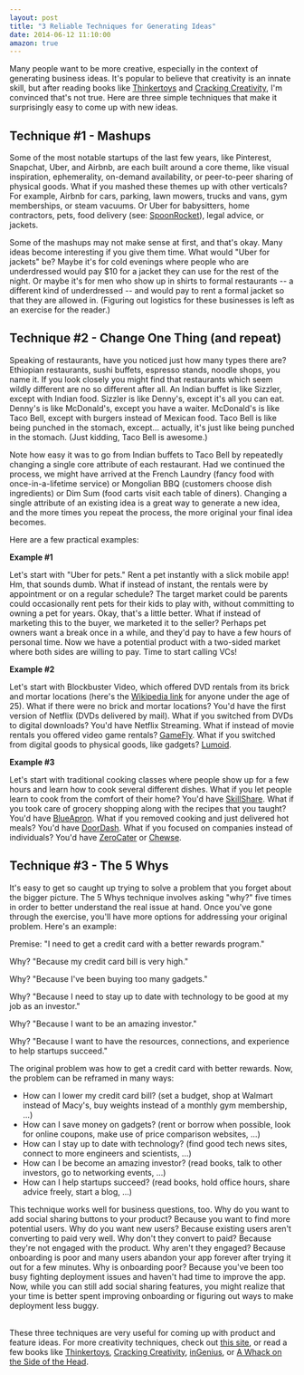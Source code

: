 ```yaml
---
layout: post
title: "3 Reliable Techniques for Generating Ideas"
date: 2014-06-12 11:10:00
amazon: true
---
```


Many people want to be more creative, especially in the context of generating business ideas. It's popular to believe that creativity is an innate skill, but after reading books like <a href="http://www.amazon.com/gp/product/1580087736/ref=as_li_tl?ie=UTF8&camp=1789&creative=390957&creativeASIN=1580087736&linkCode=as2&tag=lesbl0f-20" target="_blank">Thinkertoys</a> and <a href="http://www.amazon.com/gp/product/1580083110/ref=as_li_tl?ie=UTF8&camp=1789&creative=390957&creativeASIN=1580083110&linkCode=as2&tag=lesbl0f-20" target="_blank">Cracking Creativity</a>, I'm convinced that's not true. Here are three simple techniques that make it surprisingly easy to come up with new ideas.

## Technique #1 - Mashups

Some of the most notable startups of the last few years, like Pinterest, Snapchat, Uber, and Airbnb, are each built around a core theme, like visual inspiration, ephemerality, on-demand availability, or peer-to-peer sharing of physical goods. What if you mashed these themes up with other verticals? For example, Airbnb for cars, parking, lawn mowers, trucks and vans, gym memberships, or steam vacuums. Or Uber for babysitters, home contractors, pets, food delivery (see: <a href="https://www.spoonrocket.com/" target="_blank">SpoonRocket</a>), legal advice, or jackets.

Some of the mashups may not make sense at first, and that's okay. Many ideas become interesting if you give them time. What would "Uber for jackets" be? Maybe it's for cold evenings where people who are underdressed would pay $10 for a jacket they can use for the rest of the night. Or maybe it's for men who show up in shirts to formal restaurants -- a different kind of underdressed -- and would pay to rent a formal jacket so that they are allowed in. (Figuring out logistics for these businesses is left as an exercise for the reader.)

## Technique #2 - Change One Thing (and repeat)

Speaking of restaurants, have you noticed just how many types there are? Ethiopian restaurants, sushi buffets, espresso stands, noodle shops, you name it. If you look closely you might find that restaurants which seem wildly different are no so different after all. An Indian buffet is like Sizzler, except with Indian food. Sizzler is like Denny's, except it's all you can eat. Denny's is like McDonald's, except you have a waiter. McDonald's is like Taco Bell, except with burgers instead of Mexican food. Taco Bell is like being punched in the stomach, except... actually, it's just like being punched in the stomach. (Just kidding, Taco Bell is awesome.)  

Note how easy it was to go from Indian buffets to Taco Bell by repeatedly changing a single core attribute of each restaurant. Had we continued the process, we might have arrived at the French Laundry (fancy food with once-in-a-lifetime service) or Mongolian BBQ (customers choose dish ingredients) or Dim Sum (food carts visit each table of diners). Changing a single attribute of an existing idea is a great way to generate a new idea, and the more times you repeat the process, the more original your final idea becomes.

Here are a few practical examples:

**Example #1**

Let's start with "Uber for pets." Rent a pet instantly with a slick mobile app! Hm, that sounds dumb. What if instead of instant, the rentals were by appointment or on a regular schedule? The target market could be parents could occasionally rent pets for their kids to play with, without committing to owning a pet for years. Okay, that's a little better. What if instead of marketing this to the buyer, we marketed it to the seller? Perhaps pet owners want a break once in a while, and they'd pay to have a few hours of personal time. Now we have a potential product with a two-sided market where both sides are willing to pay. Time to start calling VCs!

**Example #2**

Let's start with Blockbuster Video, which offered DVD rentals from its brick and mortar locations (here's the <a href="http://en.wikipedia.org/wiki/Blockbuster_LLC" target="_blank">Wikipedia link</a> for anyone under the age of 25). What if there were no brick and mortar locations? You'd have the first version of Netflix (DVDs delivered by mail). What if you switched from DVDs to digital downloads? You'd have Netflix Streaming. What if instead of movie rentals you offered video game rentals? <a href="http://www.gamefly.com/" target="_blank">GameFly</a>. What if you switched from digital goods to physical goods, like gadgets? <a href="http://www.lumoid.com/" target="_blank">Lumoid</a>.

**Example #3**

Let's start with traditional cooking classes where people show up for a few hours and learn how to cook several different dishes. What if you let people learn to cook from the comfort of their home? You'd have <a href="http://skillshare.com/" target="_blank">SkillShare</a>. What if you took care of grocery shopping along with the recipes that you taught? You'd have <a href="http://www.blueapron.com/" target="_blank">BlueApron</a>. What if you removed cooking and just delivered hot meals? You'd have <a href="https://www.doordash.com/" target="_blank">DoorDash</a>. What if you focused on companies instead of individuals? You'd have <a href="https://zerocater.com/" target="_blank">ZeroCater</a> or <a href="https://www.chewse.com/" target="_blank">Chewse</a>.

## Technique #3 - The 5 Whys

It's easy to get so caught up trying to solve a problem that you forget about the bigger picture. The 5 Whys technique involves asking "why?" five times in order to better understand the real issue at hand. Once you've gone through the exercise, you'll have more options for addressing your original problem. Here's an example:

Premise: "I need to get a credit card with a better rewards program."

Why? "Because my credit card bill is very high."

Why? "Because I've been buying too many gadgets."

Why? "Because I need to stay up to date with technology to be good at my job as an investor."

Why? "Because I want to be an amazing investor."

Why? "Because I want to have the resources, connections, and experience to help startups succeed."

The original problem was how to get a credit card with better rewards. Now, the problem can be reframed in many ways:

- How can I lower my credit card bill? (set a budget, shop at Walmart instead of Macy's, buy weights instead of a monthly gym membership, ...)
- How can I save money on gadgets? (rent or borrow when possible, look for online coupons, make use of price comparison websites, ...)
- How can I stay up to date with technology? (find good tech news sites, connect to more engineers and scientists, ...)
- How can I be become an amazing investor? (read books, talk to other investors, go to networking events, ...)
- How can I help startups succeed? (read books, hold office hours, share advice freely, start a blog, ...)

This technique works well for business questions, too. Why do you want to add social sharing buttons to your product? Because you want to find more potential users. Why do you want new users? Because existing users aren't converting to paid very well. Why don't they convert to paid? Because they're not engaged with the product. Why aren't they engaged? Because onboarding is poor and many users abandon your app forever after trying it out for a few minutes. Why is onboarding poor? Because you've been too busy fighting deployment issues and haven't had time to improve the app. Now, while you can still add social sharing features, you might realize that your time is better spent improving onboarding or figuring out ways to make deployment less buggy.  

<br>
These three techniques are very useful for coming up with product and feature ideas. For more creativity techniques, check out <a href="http://www.mycoted.com/Category:Creativity_Techniques" target="_blank">this site</a>, or read a few books like <a href="http://www.amazon.com/gp/product/1580087736/ref=as_li_tl?ie=UTF8&camp=1789&creative=390957&creativeASIN=1580087736&linkCode=as2&tag=lesbl0f-20" target="_blank">Thinkertoys</a>, <a href="http://www.amazon.com/gp/product/1580083110/ref=as_li_tl?ie=UTF8&camp=1789&creative=390957&creativeASIN=1580083110&linkCode=as2&tag=lesbl0f-20" target="_blank">Cracking Creativity</a>, <a href="http://www.amazon.com/gp/product/0062020706/ref=as_li_tl?ie=UTF8&camp=1789&creative=390957&creativeASIN=0062020706&linkCode=as2&tag=lesbl0f-20" target="_blank">inGenius</a>, or <a href="http://www.amazon.com/gp/product/0446404667/ref=as_li_tl?ie=UTF8&camp=1789&creative=390957&creativeASIN=0446404667&linkCode=as2&tag=lesbl0f-20" target="_blank">A Whack on the Side of the Head</a>.